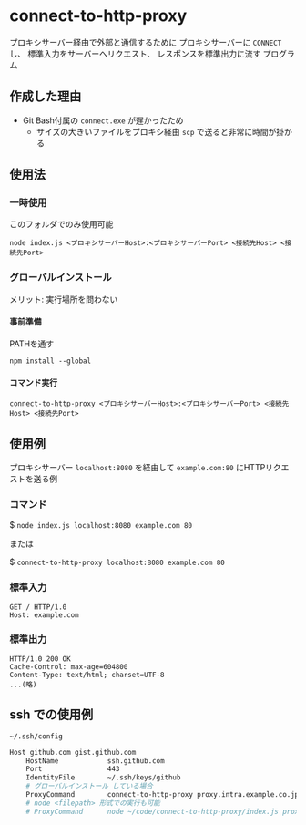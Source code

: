 # connect-to-http-proxy
プロキシサーバー経由で外部と通信するために
プロキシサーバーに `CONNECT` し、
標準入力をサーバーへリクエスト、
レスポンスを標準出力に流す
プログラム

## 作成した理由
- Git Bash付属の `connect.exe` が遅かったため
    - サイズの大きいファイルをプロキシ経由 `scp` で送ると非常に時間が掛かる

## 使用法
### 一時使用
このフォルダでのみ使用可能

```
node index.js <プロキシサーバーHost>:<プロキシサーバーPort> <接続先Host> <接続先Port>
```

### グローバルインストール
メリット: 実行場所を問わない

#### 事前準備
PATHを通す

```
npm install --global
```

#### コマンド実行
```
connect-to-http-proxy <プロキシサーバーHost>:<プロキシサーバーPort> <接続先Host> <接続先Port>
```

## 使用例
プロキシサーバー `localhost:8080` を経由して `example.com:80` にHTTPリクエストを送る例

### コマンド
$ `node index.js localhost:8080 example.com 80`

または

$ `connect-to-http-proxy localhost:8080 example.com 80`

### 標準入力
```http
GET / HTTP/1.0
Host: example.com

```

### 標準出力
```http
HTTP/1.0 200 OK
Cache-Control: max-age=604800
Content-Type: text/html; charset=UTF-8
...(略)
```

## ssh での使用例

`~/.ssh/config`

```sh
Host github.com gist.github.com
	HostName			ssh.github.com
	Port				443
	IdentityFile		~/.ssh/keys/github
	# グローバルインストール している場合
	ProxyCommand		connect-to-http-proxy proxy.intra.example.co.jp:8080 %h %p
	# node <filepath> 形式での実行も可能
	# ProxyCommand		node ~/code/connect-to-http-proxy/index.js proxy.intra.example.co.jp:8080 %h %p
```
